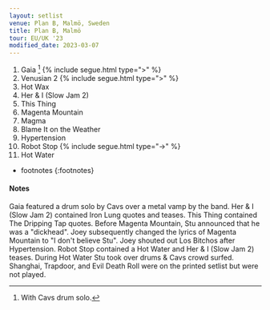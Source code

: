 ```yaml
---
layout: setlist
venue: Plan B, Malmö, Sweden
title: Plan B, Malmö
tour: EU/UK '23
modified_date: 2023-03-07
---
```


1.  Gaia
    [^1]
    {% include segue.html type=">" %}
2.  Venusian 2
    {% include segue.html type=">" %}
3.  Hot Wax
4.  Her & I (Slow Jam 2)
5.  This Thing
6.  Magenta Mountain
7.  Magma
8.  Blame It on the Weather
9.  Hypertension
10. Robot Stop
    {% include segue.html type="->" %}
11. Hot Water

<!--snippet-->
[^1]: With Cavs drum solo.
* footnotes
{:footnotes}

#### Notes

Gaia featured a drum solo by Cavs over a metal vamp by the band. 
Her & I (Slow Jam 2) contained Iron Lung quotes and teases.
This Thing contained The Dripping Tap quotes.
Before Magenta Mountain, Stu announced that he was a "dickhead". Joey subsequently changed the lyrics of Magenta Mountain to "I don't believe Stu".
Joey shouted out Los Bitchos after Hypertension.
Robot Stop contained a Hot Water and Her & I (Slow Jam 2) teases.
During Hot Water Stu took over drums & Cavs crowd surfed.
Shanghai, Trapdoor, and Evil Death Roll were on the printed setlist but were not played.
